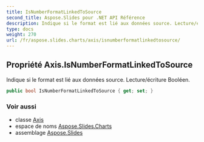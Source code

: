 ```yaml
---
title: IsNumberFormatLinkedToSource
second_title: Aspose.Slides pour .NET API Référence
description: Indique si le format est lié aux données source. Lecture/écriture Booléen.
type: docs
weight: 270
url: /fr/aspose.slides.charts/axis/isnumberformatlinkedtosource/
---
```


## Propriété Axis.IsNumberFormatLinkedToSource

Indique si le format est lié aux données source. Lecture/écriture Booléen.

```csharp
public bool IsNumberFormatLinkedToSource { get; set; }
```

### Voir aussi

* classe [Axis](../../axis)
* espace de noms [Aspose.Slides.Charts](../../axis)
* assemblage [Aspose.Slides](../../../)

<!-- NE PAS MODIFIER : généré par xmldocmd pour Aspose.Slides.dll -->